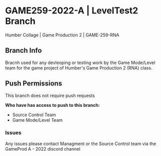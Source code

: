 # GAME259-2022-A | LevelTest2 Branch
Humber Collage | Game Production 2 | GAME-259-RNA

## Branch Info
Bracnh used for any devleoping or testing work by the Game Mode/Level team for the game project of Humber's Game Production 2 (RNA) class.

## Push Permissions
This branch does not require push requests  

**Who have has access to push to this branch:**
- Source Control Team
- Game Mode/Level Team

### Issues
Any issues please contact Managment or the Source Control team via the GameProd A - 2022 discord channel
